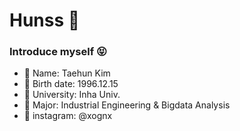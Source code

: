 # Hunss 🦊


### Introduce myself 😝
 - 🧿 Name: Taehun Kim
 - 🔮 Birth date: 1996.12.15
 - 🏫 University: Inha Univ.
 - 📖 Major: Industrial Engineering & Bigdata Analysis
 - 💌 instagram: @xognx




<!--
**kth5954/kth5954** is a ✨ _special_ ✨ repository because its `README.md` (this file) appears on your GitHub profile.

Here are some ideas to get you started:

- 🔭 I’m currently working on ...
- 🌱 I’m currently learning ...
- 👯 I’m looking to collaborate on ...
- 🤔 I’m looking for help with ...
- 💬 Ask me about ...
- 📫 How to reach me: ...
- 😄 Pronouns: ...
- ⚡ Fun fact: ...
-->
